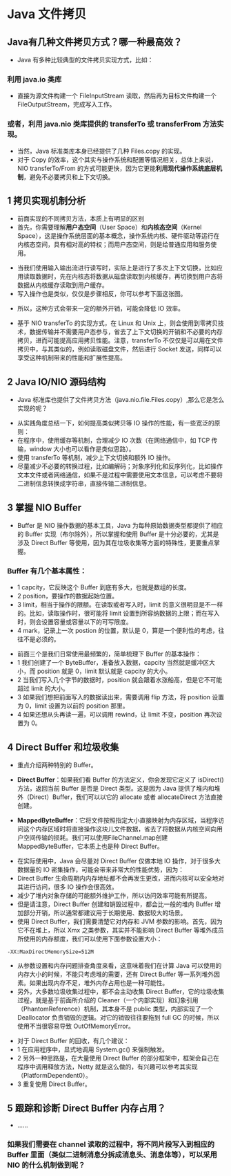 # Java 文件拷贝
>
## Java有几种文件拷贝方式？哪一种最高效？
>
- Java 有多种比较典型的文件拷贝实现方式，比如：
>
### 利用 java.io 类库
- 直接为源文件构建一个 FileInputStream 读取，然后再为目标文件构建一个 FileOutputStream，完成写入工作。
>
### 或者，利用 java.nio 类库提供的 transferTo 或 transferFrom 方法实现。
>
- 当然，Java 标准类库本身已经提供了几种 Files.copy 的实现。
- 对于 Copy 的效率，这个其实与操作系统和配置等情况相关，总体上来说，NIO transferTo/From 的方式可能更快，因为它更能**利用现代操作系统底层机制**，避免不必要拷贝和上下文切换。
>
## 1 拷贝实现机制分析
>
- 前面实现的不同拷贝方法，本质上有明显的区别
- 首先，你需要理解**用户态空间**（User Space）和**内核态空间**（Kernel Space），这是操作系统层面的基本概念，操作系统内核、硬件驱动等运行在内核态空间，具有相对高的特权；而用户态空间，则是给普通应用和服务使用。
>
- 当我们使用输入输出流进行读写时，实际上是进行了多次上下文切换，比如应用读取数据时，先在内核态将数据从磁盘读取到内核缓存，再切换到用户态将数据从内核缓存读取到用户缓存。
- 写入操作也是类似，仅仅是步骤相反，你可以参考下面这张图。
>
- 所以，这种方式会带来一定的额外开销，可能会降低 IO 效率。
>
- 基于 NIO transferTo 的实现方式，在 Linux 和 Unix 上，则会使用到零拷贝技术，数据传输并不需要用户态参与，省去了上下文切换的开销和不必要的内存拷贝，进而可能提高应用拷贝性能。注意，transferTo 不仅仅是可以用在文件拷贝中，与其类似的，例如读取磁盘文件，然后进行 Socket 发送，同样可以享受这种机制带来的性能和扩展性提高。
>
## 2 Java IO/NIO 源码结构
>
-  Java 标准库也提供了文件拷贝方法（java.nio.file.Files.copy）,那么它是怎么实现的呢？
>
- 从实践角度总结一下，如何提高类似拷贝等 IO 操作的性能，有一些宽泛的原则：
- 在程序中，使用缓存等机制，合理减少 IO 次数（在网络通信中，如 TCP 传输，window 大小也可以看作是类似思路）。
- 使用 transferTo 等机制，减少上下文切换和额外 IO 操作。
- 尽量减少不必要的转换过程，比如编解码；对象序列化和反序列化，比如操作文本文件或者网络通信，如果不是过程中需要使用文本信息，可以考虑不要将二进制信息转换成字符串，直接传输二进制信息。
>
## 3 掌握 NIO Buffer
>
- Buffer 是 NIO 操作数据的基本工具，Java 为每种原始数据类型都提供了相应的 Buffer 实现（布尔除外），所以掌握和使用 Buffer 是十分必要的，尤其是涉及 Direct Buffer 等使用，因为其在垃圾收集等方面的特殊性，更要重点掌握。
>
### Buffer 有几个基本属性：
>
- 1 capcity，它反映这个 Buffer 到底有多大，也就是数组的长度。
- 2 position，要操作的数据起始位置。
- 3 limit，相当于操作的限额。在读取或者写入时，limit 的意义很明显是不一样的。比如，读取操作时，很可能将 limit 设置到所容纳数据的上限；而在写入时，则会设置容量或容量以下的可写限度。
- 4 mark，记录上一次 postion 的位置，默认是 0，算是一个便利性的考虑，往往不是必须的。
>
- 前面三个是我们日常使用最频繁的，简单梳理下 Buffer 的基本操作：
- 1 我们创建了一个 ByteBuffer，准备放入数据，capcity 当然就是缓冲区大小，而 position 就是 0，limit 默认就是 capcity 的大小。
- 2 当我们写入几个字节的数据时，position 就会跟着水涨船高，但是它不可能超过 limit 的大小。
- 3 如果我们想把前面写入的数据读出来，需要调用 flip 方法，将 position 设置为 0，limit 设置为以前的 position 那里。
- 4 如果还想从头再读一遍，可以调用 rewind，让 limit 不变，position 再次设置为 0。
>
## 4 Direct Buffer 和垃圾收集
>
- 重点介绍两种特别的 Buffer。
>
- **Direct Buffer**：如果我们看 Buffer 的方法定义，你会发现它定义了 isDirect() 方法，返回当前 Buffer 是否是 Direct 类型。这是因为 Java 提供了堆内和堆外（Direct）Buffer，我们可以以它的 allocate 或者 allocateDirect 方法直接创建。
>
- **MappedByteBuffer**：它将文件按照指定大小直接映射为内存区域，当程序访问这个内存区域时将直接操作这块儿文件数据，省去了将数据从内核空间向用户空间传输的损耗。我们可以使用FileChannel.map创建 MappedByteBuffer，它本质上也是种 Direct Buffer。
>
- 在实际使用中，Java 会尽量对 Direct Buffer 仅做本地 IO 操作，对于很多大数据量的 IO 密集操作，可能会带来非常大的性能优势，因为：
- Direct Buffer 生命周期内内存地址都不会再发生更改，进而内核可以安全地对其进行访问，很多 IO 操作会很高效。
- 减少了堆内对象存储的可能额外维护工作，所以访问效率可能有所提高。
- 但是请注意，Direct Buffer 创建和销毁过程中，都会比一般的堆内 Buffer 增加部分开销，所以通常都建议用于长期使用、数据较大的场景。
- 使用 Direct Buffer，我们需要清楚它对内存和 JVM 参数的影响。首先，因为它不在堆上，所以 Xmx 之类参数，其实并不能影响 Direct Buffer 等堆外成员所使用的内存额度，我们可以使用下面参数设置大小：
```
-XX:MaxDirectMemorySize=512M
```
- 从参数设置和内存问题排查角度来看，这意味着我们在计算 Java 可以使用的内存大小的时候，不能只考虑堆的需要，还有 Direct Buffer 等一系列堆外因素。如果出现内存不足，堆外内存占用也是一种可能性。
- 另外，大多数垃圾收集过程中，都不会主动收集 Direct Buffer，它的垃圾收集过程，就是基于前面所介绍的 Cleaner（一个内部实现）和幻象引用（PhantomReference）机制，其本身不是 public 类型，内部实现了一个 Deallocator 负责销毁的逻辑。对它的销毁往往要拖到 full GC 的时候，所以使用不当很容易导致 OutOfMemoryError。
>
- 对于 Direct Buffer 的回收，有几个建议：
- 1 在应用程序中，显式地调用 System.gc() 来强制触发。
- 2 另外一种思路是，在大量使用 Direct Buffer 的部分框架中，框架会自己在程序中调用释放方法，Netty 就是这么做的，有兴趣可以参考其实现（PlatformDependent0）。
- 3 重复使用 Direct Buffer。
>
## 5 跟踪和诊断 Direct Buffer 内存占用？
>
- ......
>
### 如果我们需要在 channel 读取的过程中，将不同片段写入到相应的 Buffer 里面（类似二进制消息分拆成消息头、消息体等），可以采用 NIO 的什么机制做到呢？